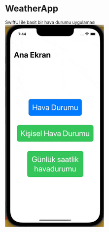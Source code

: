 # WeatherApp
SwiftUI ile basit bir hava durumu uygulaması
![](https://github.com/developersailor/WeatherApp/blob/main/appv02.gif)
